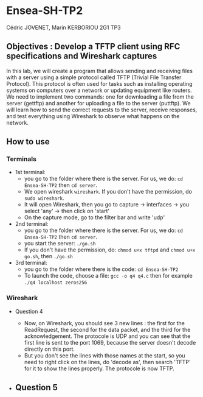 # Ensea-SH-TP2

Cédric JOVENET, Marin KERBORIOU
2G1 TP3

## Objectives : Develop a TFTP client using RFC specifications and Wireshark captures

In this lab, we will create a program that allows sending and receiving files with a server using a simple protocol called TFTP (Trivial File Transfer Protocol). This protocol is often used for tasks such as installing operating systems on computers over a network or updating equipment like routers. We need to implement two commands: one for downloading a file from the server (gettftp) and another for uploading a file to the server (puttftp). We will learn how to send the correct requests to the server, receive responses, and test everything using Wireshark to observe what happens on the network.


## How to use

### Terminals
- 1st terminal:
  - you go to the folder where there is the server. For us, we do: `cd Ensea-SH-TP2` then `cd server`.
  - We open wireshark `wireshark`. If you don't have the permission, do `sudo wireshark`.
  - It will open Wireshark, then you go to capture -> interfaces -> you select 'any' -> then click on 'start'
  - On the capture mode, go to the filter bar and write 'udp'
- 2nd terminal:
  - you go to the folder where there is the server. For us, we do: `cd Ensea-SH-TP2` then `cd server`.
  - you start the server: `./go.sh`
  - If you don't have the permission, do: `chmod u+x tftpd` and `chmod u+x go.sh`, then  `./go.sh`
- 3rd terminal:
  - you go to the folder where there is the code: `cd Ensea-SH-TP2`
  - To launch the code, choose a file: `gcc -o q4 q4.c` then for example `./q4 localhost zeros256`

### Wireshark
- Question 4
  - Now, on Wireshark, you should see 3 new lines : the first for the ReadRequest, the second for the data packet, and the third for the acknowledgement.
  The protocole is UDP and you can see that the first line is sent to the port 1069, because the server doesn't decode directly on this port.
  - But you don't see the lines with those names at the start, so you need to right click on the lines, do 'decode as', then search 'TFTP' for it to show the lines properly.
  The protocole is now TFTP.

- Question 5
  - 


